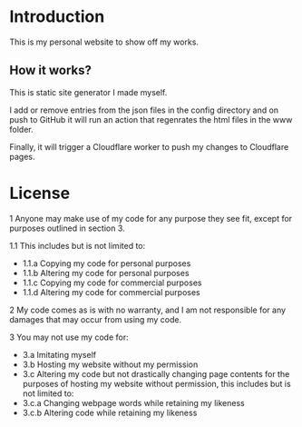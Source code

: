 # Introduction
This is my personal website to show off my works.

## How it works?
This is static site generator I made myself. 

I add or remove entries from the json files in the config directory and on push to GitHub it will run an action that regenrates the html files in the www folder. 

Finally, it will trigger a Cloudflare worker to push my changes to Cloudflare pages.

# License
1 Anyone may make use of my code for any purpose they see fit, except for purposes outlined in section 3. 

1.1 This includes but is not limited to:
- 1.1.a Copying my code for personal purposes
- 1.1.b Altering my code for personal purposes
- 1.1.c Copying my code for commercial purposes
- 1.1.d Altering my code for commercial purposes

2 My code comes as is with no warranty, and I am not responsible for any damages that may occur from using my code. 

3 You may not use my code for:
- 3.a Imitating myself
- 3.b Hosting my website without my permission
- 3.c Altering my code but not drastically changing page contents for the purposes of hosting my website without permission, this includes but is not limited to:
- 3.c.a Changing webpage words while retaining my likeness
- 3.c.b Altering code while retaining my likeness